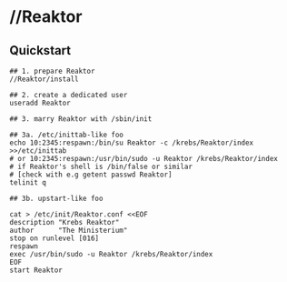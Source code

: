 # //Reaktor

## Quickstart

    ## 1. prepare Reaktor
    //Reaktor/install

    ## 2. create a dedicated user
    useradd Reaktor

    ## 3. marry Reaktor with /sbin/init

    ## 3a. /etc/inittab-like foo
    echo 10:2345:respawn:/bin/su Reaktor -c /krebs/Reaktor/index >>/etc/inittab
    # or 10:2345:respawn:/usr/bin/sudo -u Reaktor /krebs/Reaktor/index
    # if Reaktor's shell is /bin/false or similar
    # [check with e.g getent passwd Reaktor]
    telinit q

    ## 3b. upstart-like foo

    cat > /etc/init/Reaktor.conf <<EOF
    description "Krebs Reaktor"
    author      "The Ministerium"
    stop on runlevel [016]
    respawn
    exec /usr/bin/sudo -u Reaktor /krebs/Reaktor/index
    EOF
    start Reaktor
